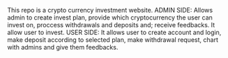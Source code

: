 This repo is a crypto currency investment website. 
  ADMIN SIDE:
Allows admin to create invest plan, 
provide which cryptocurrency the user can invest on, 
proccess  withdrawals and deposits and;
receive feedbacks. It allow user to invest.
  USER SIDE:
It allows user to create account and login,
make deposit according to selected plan,
make withdrawal request,
chart with admins and give them feedbacks.

